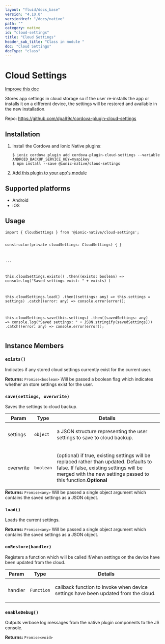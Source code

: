 ```yaml
---
layout: "fluid/docs_base"
version: "4.10.0"
versionHref: "/docs/native"
path: ""
category: native
id: "cloud-settings"
title: "Cloud Settings"
header_sub_title: "Class in module "
doc: "Cloud Settings"
docType: "class"
---
```


<h1 class="api-title">Cloud Settings</h1>

<a class="improve-v2-docs" href="http://github.com/ionic-team/ionic-native/edit/master/src/@ionic-native/plugins/cloud-settings/index.ts#L1">
  Improve this doc
</a>







<p>Stores app settings in cloud storage so if the user re-installs the app or installs it on a different device, the settings will be restored and available in the new installation.</p>


<p>Repo:
  <a href="https://github.com/dpa99c/cordova-plugin-cloud-settings">
    https://github.com/dpa99c/cordova-plugin-cloud-settings
  </a>
</p>


<h2><a class="anchor" name="installation" href="#installation"></a>Installation</h2>
<ol class="installation">
  <li>Install the Cordova and Ionic Native plugins:<br>
    <pre><code class="nohighlight">$ ionic cordova plugin add cordova-plugin-cloud-settings --variable ANDROID_BACKUP_SERVICE_KEY=myapikey
$ npm install --save @ionic-native/cloud-settings
</code></pre>
  </li>
  <li><a href="https://ionicframework.com/docs/native/#Add_Plugins_to_Your_App_Module">Add this plugin to your app's module</a></li>
</ol>



<h2><a class="anchor" name="platforms" href="#platforms"></a>Supported platforms</h2>
<ul>
  <li>Android</li><li>iOS</li>
</ul>






<h2><a class="anchor" name="usage" href="#usage"></a>Usage</h2>
<pre><code class="lang-typescript">import { CloudSettings } from &#39;@ionic-native/cloud-settings&#39;;


constructor(private cloudSettings: CloudSettings) { }

...

this.cloudSettings.exists()
  .then((exists: boolean) =&gt; console.log(&quot;Saved settings exist: &quot; + exists) )

this.cloudSettings.load()
  .then((settings: any) =&gt; this.settings = settings)
  .catch((error: any) =&gt; console.error(error));

this.cloudSettings.save(this.settings)
  .then((savedSettings: any) =&gt; console.log(&quot;Saved settings: &quot; + JSON.stringify(savedSettings)))
  .catch((error: any) =&gt; console.error(error));
</code></pre>








<h2><a class="anchor" name="instance-members" href="#instance-members"></a>Instance Members</h2>
<h3><a class="anchor" name="exists" href="#exists"></a><code>exists()</code></h3>


Indicates if any stored cloud settings currently exist for the current user.


<div class="return-value" markdown="1">
  <i class="icon ion-arrow-return-left"></i>
  <b>Returns:</b> <code>Promise&lt;boolean&gt;</code> Will be passed a boolean flag which indicates whether an store settings exist for the user.
</div><h3><a class="anchor" name="save" href="#save"></a><code>save(settings,&nbsp;overwrite)</code></h3>




Saves the settings to cloud backup.
<table class="table param-table" style="margin:0;">
  <thead>
  <tr>
    <th>Param</th>
    <th>Type</th>
    <th>Details</th>
  </tr>
  </thead>
  <tbody>
  <tr>
    <td>
      settings</td>
    <td>
      <code>object</code>
    </td>
    <td>
      <p>a JSON structure representing the user settings to save to cloud backup.</p>
</td>
  </tr>
  
  <tr>
    <td>
      overwrite</td>
    <td>
      <code>boolean</code>
    </td>
    <td>
      <p>(optional) if true, existing settings will be replaced rather than updated. Defaults to false.
If false, existing settings will be merged with the new settings passed to this function.<strong class="tag">Optional</strong></p>
</td>
  </tr>
  </tbody>
</table>

<div class="return-value" markdown="1">
  <i class="icon ion-arrow-return-left"></i>
  <b>Returns:</b> <code>Promise&lt;any&gt;</code> Will be passed a single object argument which contains the saved settings as a JSON object.
</div><h3><a class="anchor" name="load" href="#load"></a><code>load()</code></h3>


Loads the current settings.


<div class="return-value" markdown="1">
  <i class="icon ion-arrow-return-left"></i>
  <b>Returns:</b> <code>Promise&lt;any&gt;</code> Will be passed a single object argument which contains the saved settings as a JSON object.
</div><h3><a class="anchor" name="onRestore" href="#onRestore"></a><code>onRestore(handler)</code></h3>




Registers a function which will be called if/when settings on the device have been updated from the cloud.
<table class="table param-table" style="margin:0;">
  <thead>
  <tr>
    <th>Param</th>
    <th>Type</th>
    <th>Details</th>
  </tr>
  </thead>
  <tbody>
  <tr>
    <td>
      handler</td>
    <td>
      <code>Function</code>
    </td>
    <td>
      <p>callback function to invoke when device settings have been updated from the cloud.</p>
</td>
  </tr>
  </tbody>
</table>

<h3><a class="anchor" name="enableDebug" href="#enableDebug"></a><code>enableDebug()</code></h3>


Outputs verbose log messages from the native plugin components to the JS console.


<div class="return-value" markdown="1">
  <i class="icon ion-arrow-return-left"></i>
  <b>Returns:</b> <code>Promise&lt;void&gt;</code> 
</div>





